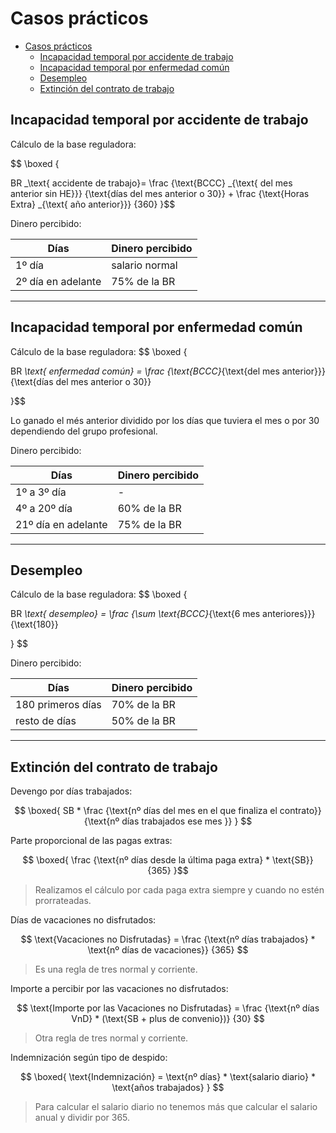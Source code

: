 # Casos prácticos

- [Casos prácticos](#casos-prácticos)
  - [Incapacidad temporal por accidente de trabajo](#incapacidad-temporal-por-accidente-de-trabajo)
  - [Incapacidad temporal por enfermedad común](#incapacidad-temporal-por-enfermedad-común)
  - [Desempleo](#desempleo)
  - [Extinción del contrato de trabajo](#extinción-del-contrato-de-trabajo)

## Incapacidad temporal por accidente de trabajo

Cálculo de la base reguladora:

$$ \boxed {

BR _\text{ accidente de trabajo}=
\frac {\text{BCCC} _{\text{ del mes anterior sin HE}}}
      {\text{días del mes anterior o 30}}
+
\frac {\text{Horas Extra} _{\text{ año anterior}}}
      {360}
}$$

Dinero percibido:

| Días               | Dinero percibido |
| ------------------ | ---------------- |
| 1º día             | salario normal   |
| 2º día en adelante | 75% de la BR     |

---

## Incapacidad temporal por enfermedad común

Cálculo de la base reguladora:
$$ \boxed {

BR _\text{ enfermedad común} =
\frac {\text{BCCC}_{\text{del mes anterior}}}
      {\text{días del mes anterior o 30}}

}$$

Lo ganado el més anterior dividido por los días que tuviera el mes o por 30 dependiendo del grupo profesional.

Dinero percibido:

| Días                | Dinero percibido |
| ------------------- | ---------------- |
| 1º a 3º día         | -                |
| 4º a 20º día        | 60% de la BR     |
| 21º día en adelante | 75% de la BR     |

---

## Desempleo

Cálculo de la base reguladora:
$$ \boxed {

BR _\text{ desempleo} =
\frac {\sum \text{BCCC}_{\text{6 mes anteriores}}}
      {\text{180}}

} $$

Dinero percibido:

| Días              | Dinero percibido |
| ----------------- | ---------------- |
| 180 primeros días | 70% de la BR     |
| resto de días     | 50% de la BR     |

---

## Extinción del contrato de trabajo

Devengo por días trabajados:

$$ \boxed{
SB  *
\frac {\text{nº días del mes en el que finaliza el contrato}}
      {\text{nº días trabajados ese mes }}
} $$

Parte proporcional de las pagas extras:

$$ \boxed{
\frac {\text{nº días desde la última paga extra} * \text{SB}}
      {365}
}$$

> Realizamos el cálculo por cada paga extra siempre y cuando no estén prorrateadas.

Días de vacaciones no disfrutados:

$$
\text{Vacaciones no Disfrutadas} =
\frac {\text{nº días trabajados} * \text{nº días de vacaciones}}
      {365}
$$

> Es una regla de tres normal y corriente.

Importe a percibir por las vacaciones no disfrutados:

$$
\text{Importe por las Vacaciones no Disfrutadas} =
\frac {\text{nº días VnD} * (\text{SB + plus de convenio})}
      {30}
$$

> Otra regla de tres normal y corriente.

Indemnización según tipo de despido:

$$ \boxed{
\text{Indemnización} =
  \text{nº días} *
  \text{salario diario} *
  \text{años trabajados}
} $$

> Para calcular el salario diario no tenemos más que calcular el salario anual y dividir por 365.
